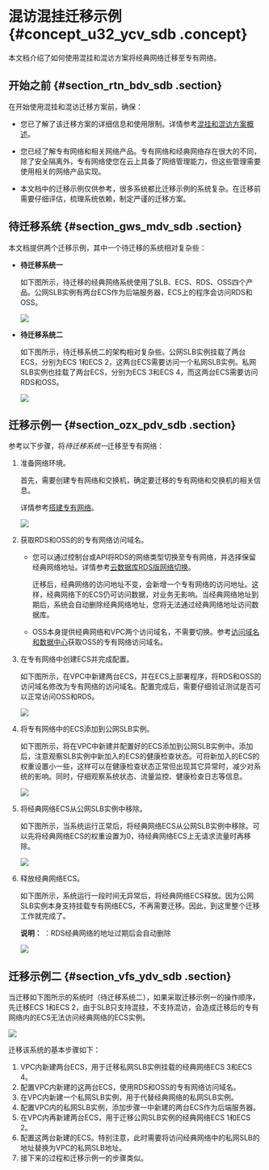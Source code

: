 # 混访混挂迁移示例 {#concept_u32_ycv_sdb .concept}

本文档介绍了如何使用混挂和混访方案将经典网络迁移至专有网络。

## 开始之前 {#section_rtn_bdv_sdb .section}

在开始使用混挂和混访迁移方案前，确保：

-   您已了解了该迁移方案的详细信息和使用限制。详情参考[混挂和混访方案概述](https://help.aliyun.com/document_detail/55051.html?spm=5176.doc57946.6.601.DEp7Aq#mixed)。

-   您已经了解专有网络和相关网络产品。专有网络和经典网络存在很大的不同，除了安全隔离外，专有网络使您在云上具备了网络管理能力，但这些管理需要使用相关的网络产品实现。

-   本文档中的迁移示例仅供参考，很多系统都比迁移示例的系统复杂。在迁移前需要仔细评估，梳理系统依赖，制定严谨的迁移方案。


## 待迁移系统 {#section_gws_mdv_sdb .section}

本文档提供两个迁移示例，其中一个待迁移的系统相对复杂些：

-   **待迁移系统一**

    如下图所示，待迁移的经典网络系统使用了SLB、ECS、RDS、OSS四个产品。公网SLB实例有两台ECS作为后端服务器，ECS上的程序会访问RDS和OSS。

    ![](http://static-aliyun-doc.oss-cn-hangzhou.aliyuncs.com/assets/img/2465/1532592674845_zh-CN.png)

-   **待迁移系统二**

    如下图所示，待迁移系统二的架构相对复杂些。公网SLB实例挂载了两台ECS，分别为ECS 1和ECS 2，这两台ECS需要访问一个私网SLB实例。私网SLB实例也挂载了两台ECS，分别为ECS 3和ECS 4，而这两台ECS需要访问RDS和OSS。

    ![](http://static-aliyun-doc.oss-cn-hangzhou.aliyuncs.com/assets/img/2465/1532592674846_zh-CN.png)


## 迁移示例一 {#section_ozx_pdv_sdb .section}

参考以下步骤，将*待迁移系统一*迁移至专有网络：

1.  准备网络环境。

    首先，需要创建专有网络和交换机，确定要迁移的专有网络和交换机的相关信息。

    详情参考[搭建专有网络](https://help.aliyun.com/document_detail/53604.html)。

    ![](http://static-aliyun-doc.oss-cn-hangzhou.aliyuncs.com/assets/img/2465/1532592674847_zh-CN.png)

2.  获取RDS和OSS的的专有网络访问域名。
    -   您可以通过控制台或API将RDS的网络类型切换至专有网络，并选择保留经典网络地址。详情参考[云数据库RDS版网络切换](https://help.aliyun.com/document_detail/57947.html)。

        迁移后，经典网络的访问地址不变，会新增一个专有网络的访问地址。这样，经典网络下的ECS仍可访问数据，对业务无影响。当经典网络地址到期后，系统会自动删除经典网络地址，您将无法通过经典网络地址访问数据库。

    -   OSS本身提供经典网络和VPC两个访问域名，不需要切换。参考[访问域名和数据中心](https://help.aliyun.com/document_detail/31837.html)获取OSS的专有网络访问域名。

3.  在专有网络中创建ECS并完成配置。

    如下图所示，在VPC中新建两台ECS，并在ECS上部署程序，将RDS和OSS的访问域名修改为专有网络的访问域名。配置完成后，需要仔细验证测试是否可以正常访问OSS和RDS。

    ![](http://static-aliyun-doc.oss-cn-hangzhou.aliyuncs.com/assets/img/2465/1532592674848_zh-CN.png)

4.  将专有网络中的ECS添加到公网SLB实例。

    如下图所示，将在VPC中新建并配置好的ECS添加到公网SLB实例中。添加后，注意观察SLB实例中新加入的ECS的健康检查状态。可将新加入的ECS的权重设置小一些，这样可以在健康检查状态正常但出现其它异常时，减少对系统的影响。同时，仔细观察系统状态、流量监控、健康检查日志等信息。

    ![](http://static-aliyun-doc.oss-cn-hangzhou.aliyuncs.com/assets/img/2465/1532592674849_zh-CN.png)

5.  将经典网络ECS从公网SLB实例中移除。

    如下图所示，当系统运行正常后，将经典网络ECS从公网SLB实例中移除。可以先将经典网络ECS的权重设置为0，待经典网络ECS上无请求流量时再移除。

    ![](http://static-aliyun-doc.oss-cn-hangzhou.aliyuncs.com/assets/img/2465/1532592674850_zh-CN.png)

6.  释放经典网络ECS。

    如下图所示，系统运行一段时间无异常后，将经典网络ECS释放。因为公网SLB实例本身支持挂载专有网络ECS，不再需要迁移。因此，到这里整个迁移工作就完成了。

    **说明：** ：RDS经典网络的地址过期后会自动删除

    ![](http://static-aliyun-doc.oss-cn-hangzhou.aliyuncs.com/assets/img/2465/1532592674851_zh-CN.png)


## 迁移示例二 {#section_vfs_ydv_sdb .section}

当迁移如下图所示的系统时（待迁移系统二），如果采取迁移示例一的操作顺序，先迁移ECS 1和ECS 2，由于SLB只支持混挂，不支持混访，会造成迁移后的专有网络内的ECS无法访问经典网络的ECS实例。

![](http://static-aliyun-doc.oss-cn-hangzhou.aliyuncs.com/assets/img/2465/1532592674846_zh-CN.png)

迁移该系统的基本步骤如下：

1.  VPC内新建两台ECS，用于迁移私网SLB实例挂载的经典网络ECS 3和ECS 4。
2.  配置VPC内新建的这两台ECS，使用RDS和OSS的专有网络访问域名。
3.  在VPC内新建一个私网SLB实例，用于代替经典网络的私网SLB实例。
4.  配置VPC内的私网SLB实例，添加步骤一中新建的两台ECS作为后端服务器。
5.  在VPC内再新建两台ECS，用于迁移公网SLB实例的经典网络ECS 1和ECS 2。
6.  配置这两台新建的ECS。特别注意，此时需要将访问经典网络中的私网SLB的地址替换为VPC的私网SLB地址。
7.  接下来的过程和迁移示例一的步骤类似。

